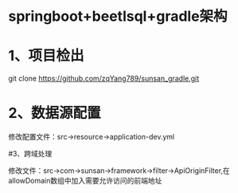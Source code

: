 # springboot+beetlsql+gradle架构

# 1、项目检出

  git clone https://github.com/zqYang789/sunsan_gradle.git

# 2、数据源配置

  修改配置文件：src->resource->application-dev.yml
  
#3、跨域处理

  修改文件：src->com->sunsan->framework->filter->ApiOriginFilter,在allowDomain数组中加入需要允许访问的前端地址
